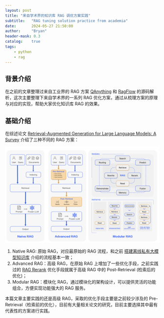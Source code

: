```yaml
---
layout: post
title: "来自学术界的知识库 RAG 调优方案实践"
subtitle:   "RAG tuning solution practice from academia"
date:       2024-05-27 21:50:00
author:     "Bryan"
header-mask: 0.3
catalog:    true
tags:
    - python
    - rag
---
```


## 背景介绍

在之前的文章整理过来自工业界的 RAG 方案 [QAnything](https://zhuanlan.zhihu.com/p/697031773) 和 [RagFlow](https://zhuanlan.zhihu.com/p/697902937) 的源码解析，这次主要整理下来自学术界的一系列 RAG 优化方案，通过从梳理方案的原理与对应的实现，帮助大家优化知识库 RAG 的效果。

## 基础介绍
在综述论文 [Retrieval-Augmented Generation for Large Language Models: A Survey](https://arxiv.org/pdf/2312.10997) 介绍了三种不同的 RAG 方案：

![rag_types](/img/in-post/advanced-rag/rag_types.png)

1. Native RAG: 原始 RAG，对应最原始的 RAG 流程，和之前 [搭建离线私有大模型知识库](https://zhuanlan.zhihu.com/p/689947142) 介绍的流程基本一致；
2. Advanced RAG：高级 RAG，在原始 RAG 上增加了一些优化手段，之前实践过的 [RAG Rerank](https://zhuanlan.zhihu.com/p/699339963) 优化手段就属于高级 RAG 中的 Post-Retrieval (检索后的优化)；
3. Modular RAG：模块化 RAG，通过模块化的架构设计，可以提供灵活的功能组合，方便实现功能强大的 RAG 服务。

本篇文章主要实践的还是高级 RAG，采取的优化手段主要是之前较少涉及的 Pre-Retrieval（检索前的优化），目前有大量相关论文的研究，目前主要选择其中最有代表性的方案进行实践。

